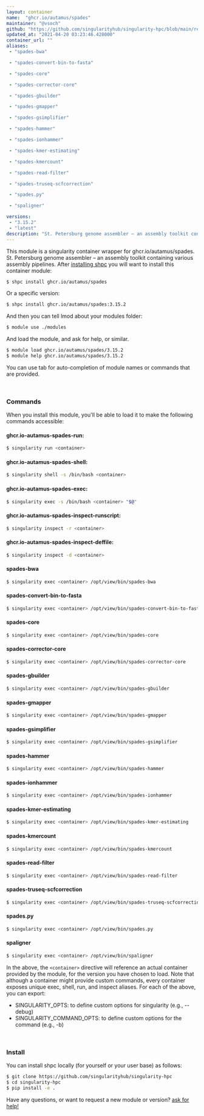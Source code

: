 ```yaml
---
layout: container
name:  "ghcr.io/autamus/spades"
maintainer: "@vsoch"
github: "https://github.com/singularityhub/singularity-hpc/blob/main/registry/ghcr.io/autamus/spades/container.yaml"
updated_at: "2021-04-20 03:23:46.428000"
container_url: ""
aliases:
 - "spades-bwa"

 - "spades-convert-bin-to-fasta"

 - "spades-core"

 - "spades-corrector-core"

 - "spades-gbuilder"

 - "spades-gmapper"

 - "spades-gsimplifier"

 - "spades-hammer"

 - "spades-ionhammer"

 - "spades-kmer-estimating"

 - "spades-kmercount"

 - "spades-read-filter"

 - "spades-truseq-scfcorrection"

 - "spades.py"

 - "spaligner"

versions:
 - "3.15.2"
 - "latest"
description: "St. Petersburg genome assembler – an assembly toolkit containing various assembly pipelines."
---
```


This module is a singularity container wrapper for ghcr.io/autamus/spades.
St. Petersburg genome assembler – an assembly toolkit containing various assembly pipelines.
After [installing shpc](#install) you will want to install this container module:

```bash
$ shpc install ghcr.io/autamus/spades
```

Or a specific version:

```bash
$ shpc install ghcr.io/autamus/spades:3.15.2
```

And then you can tell lmod about your modules folder:

```bash
$ module use ./modules
```

And load the module, and ask for help, or similar.

```bash
$ module load ghcr.io/autamus/spades/3.15.2
$ module help ghcr.io/autamus/spades/3.15.2
```

You can use tab for auto-completion of module names or commands that are provided.

<br>

### Commands

When you install this module, you'll be able to load it to make the following commands accessible:

#### ghcr.io-autamus-spades-run:

```bash
$ singularity run <container>
```

#### ghcr.io-autamus-spades-shell:

```bash
$ singularity shell -s /bin/bash <container>
```

#### ghcr.io-autamus-spades-exec:

```bash
$ singularity exec -s /bin/bash <container> "$@"
```

#### ghcr.io-autamus-spades-inspect-runscript:

```bash
$ singularity inspect -r <container>
```

#### ghcr.io-autamus-spades-inspect-deffile:

```bash
$ singularity inspect -d <container>
```


#### spades-bwa
       
```bash
$ singularity exec <container> /opt/view/bin/spades-bwa
```


#### spades-convert-bin-to-fasta
       
```bash
$ singularity exec <container> /opt/view/bin/spades-convert-bin-to-fasta
```


#### spades-core
       
```bash
$ singularity exec <container> /opt/view/bin/spades-core
```


#### spades-corrector-core
       
```bash
$ singularity exec <container> /opt/view/bin/spades-corrector-core
```


#### spades-gbuilder
       
```bash
$ singularity exec <container> /opt/view/bin/spades-gbuilder
```


#### spades-gmapper
       
```bash
$ singularity exec <container> /opt/view/bin/spades-gmapper
```


#### spades-gsimplifier
       
```bash
$ singularity exec <container> /opt/view/bin/spades-gsimplifier
```


#### spades-hammer
       
```bash
$ singularity exec <container> /opt/view/bin/spades-hammer
```


#### spades-ionhammer
       
```bash
$ singularity exec <container> /opt/view/bin/spades-ionhammer
```


#### spades-kmer-estimating
       
```bash
$ singularity exec <container> /opt/view/bin/spades-kmer-estimating
```


#### spades-kmercount
       
```bash
$ singularity exec <container> /opt/view/bin/spades-kmercount
```


#### spades-read-filter
       
```bash
$ singularity exec <container> /opt/view/bin/spades-read-filter
```


#### spades-truseq-scfcorrection
       
```bash
$ singularity exec <container> /opt/view/bin/spades-truseq-scfcorrection
```


#### spades.py
       
```bash
$ singularity exec <container> /opt/view/bin/spades.py
```


#### spaligner
       
```bash
$ singularity exec <container> /opt/view/bin/spaligner
```



In the above, the `<container>` directive will reference an actual container provided
by the module, for the version you have chosen to load. Note that although a container
might provide custom commands, every container exposes unique exec, shell, run, and
inspect aliases. For each of the above, you can export:

 - SINGULARITY_OPTS: to define custom options for singularity (e.g., --debug)
 - SINGULARITY_COMMAND_OPTS: to define custom options for the command (e.g., -b)

<br>
  
### Install

You can install shpc locally (for yourself or your user base) as follows:

```bash
$ git clone https://github.com/singularityhub/singularity-hpc
$ cd singularity-hpc
$ pip install -e .
```

Have any questions, or want to request a new module or version? [ask for help!](https://github.com/singularityhub/singularity-hpc/issues)